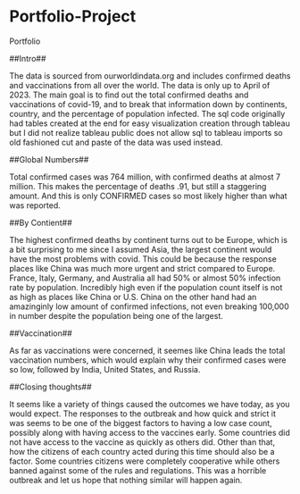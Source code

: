 # Portfolio-Project
Portfolio

##Intro##

The data is sourced from ourworldindata.org and includes confirmed deaths and vaccinations from all over the world. The data is only up to April of 2023. 
The main goal is to find out the total confirmed deaths and vaccinations of covid-19, and to break that information down by continents, country, and the percentage of population infected. 
The sql code originally had tables created at the end for easy visualization creation through tableau but I did not realize tableau public does not allow sql to tableau imports so old fashioned
cut and paste of the data was used instead. 

##Global Numbers##

Total confirmed cases was 764 million, with confirmed deaths at almost 7 million. This makes the percentage of deaths .91, but still a staggering amount. And this is only CONFIRMED cases so most likely
higher than what was reported. 

##By Contient##

The highest confirmed deaths by continent turns out to be Europe, which is a bit surprising to me since I assumed Asia, the largest continent would have the most problems with covid.
This could be because the response places like China was much more urgent and strict compared to Europe. France, Italy, Germany, and Australia all had 50% or almost 50% infection rate by population. Incredibly high even 
if the population count itself is not as high as places like China or U.S. China on the other hand had an amazinginly low amount of confirmed infections, not even breaking 100,000 in number despite the population being one of 
the largest. 

##Vaccination##

As far as vaccinations were concerned, it seemes like China leads the total vaccination numbers, which would explain why their confirmed cases were so low, followed by India, United States, and Russia. 

##Closing thoughts##

It seems like a variety of things caused the outcomes we have today, as you would expect. The responses to the outbreak and how quick and strict it was seems to be one of the biggest factors to having a low case count, possibly along with 
having access to the vaccines early. Some countries did not have access to the vaccine as quickly as others did. Other than that, how the citizens of each country acted during this time should also be a factor. Some countries citizens were
completely cooperative while others banned against some of the rules and regulations. This was a horrible outbreak and let us hope that nothing similar will happen again. 
